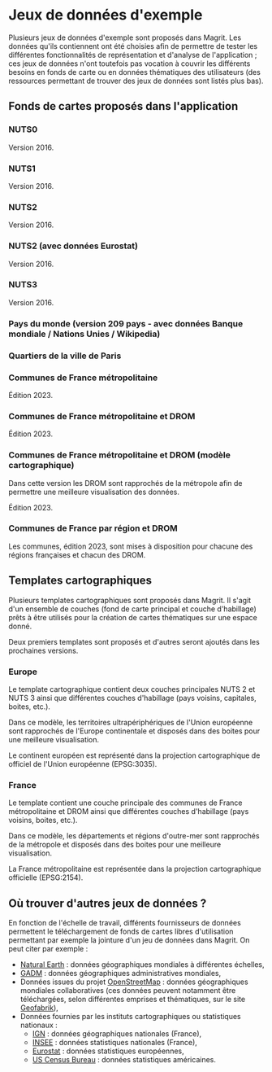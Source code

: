 # Jeux de données d'exemple

Plusieurs jeux de données d'exemple sont proposés dans Magrit.
Les données qu'ils contiennent ont été choisies afin de permettre de tester les différentes fonctionnalités de
représentation et d'analyse de l'application ; ces jeux de données n'ont toutefois pas vocation à couvrir
les différents besoins en fonds de carte ou en données thématiques des utilisateurs (des ressources permettant de 
trouver des jeux de données sont listés plus bas).

<ZoomImg
    src="/example-datasets.png"
    alt="Fenêtre de sélection des jeux de données d'exemple"
    caption="Fenêtre de sélection des jeux de données d'exemple"
/>

## Fonds de cartes proposés dans l'application

### NUTS0

Version 2016.

### NUTS1

Version 2016.

### NUTS2

Version 2016.

### NUTS2 (avec données Eurostat)

Version 2016.

### NUTS3

Version 2016.

### Pays du monde (version 209 pays - avec données Banque mondiale / Nations Unies / Wikipedia)

### Quartiers de la ville de Paris

### Communes de France métropolitaine

Édition 2023.

### Communes de France métropolitaine et DROM

Édition 2023.

### Communes de France métropolitaine et DROM (modèle cartographique)

Dans cette version les DROM sont rapprochés de la métropole afin de permettre une meilleure visualisation des données.

Édition 2023.

### Communes de France par région et DROM

Les communes, édition 2023, sont mises à disposition pour chacune des régions françaises et chacun des DROM.

## Templates cartographiques

Plusieurs templates cartographiques sont proposés dans Magrit. Il s'agit d'un ensemble de couches (fond de carte principal et couche d'habillage)
prêts à être utilisés pour la création de cartes thématiques sur une espace donné.

Deux premiers templates sont proposés et d'autres seront ajoutés dans les prochaines versions.

### Europe

Le template cartographique contient deux couches principales NUTS 2 et NUTS 3 ainsi que différentes couches d'habillage (pays voisins, capitales, boites, etc.).

Dans ce modèle, les territoires ultrapériphériques de l'Union européenne sont rapprochés de l'Europe continentale et disposés dans des boites pour une meilleure visualisation.

Le continent européen est représenté dans la projection cartographique de officiel de l'Union européenne (EPSG:3035).

<ZoomImg
    src="/eu_template.png"
    alt="Template cartographique pour l'Europe"
    caption="Template cartographique pour l'Europe"
/>

### France 

Le template contient une couche principale des communes de France métropolitaine et DROM ainsi que différentes couches d'habillage (pays voisins, boites, etc.).

Dans ce modèle, les départements et régions d'outre-mer sont rapprochés de la métropole et disposés dans des boites pour une meilleure visualisation.

La France métropolitaine est représentée dans la projection cartographique officielle (EPSG:2154).

<ZoomImg
    src="/fra_template.png"
    alt="Template cartographique pour la France"
    caption="Template cartographique pour la France"
/>

## Où trouver d'autres jeux de données ?

En fonction de l'échelle de travail, différents fournisseurs de données permettent le téléchargement de
fonds de cartes libres d'utilisation permettant par exemple la jointure d'un jeu de données dans Magrit.
On peut citer par exemple :

- [Natural Earth](https://www.naturalearthdata.com/) : données géographiques mondiales à différentes échelles,
- [GADM](https://gadm.org/) : données géographiques administratives mondiales,
- Données issues du projet [OpenStreetMap](https://www.openstreetmap.org/) : données géographiques mondiales collaboratives (ces données
  peuvent notamment être téléchargées, selon différentes emprises et thématiques, sur le site [Geofabrik](https://download.geofabrik.de/)),
- Données fournies par les instituts cartographiques ou statistiques nationaux :
  - [IGN](https://www.ign.fr/) : données géographiques nationales (France),
  - [INSEE](https://www.insee.fr/) : données statistiques nationales (France),
  - [Eurostat](https://ec.europa.eu/eurostat) : données statistiques européennes,
  - [US Census Bureau](https://www.census.gov/) : données statistiques américaines.

